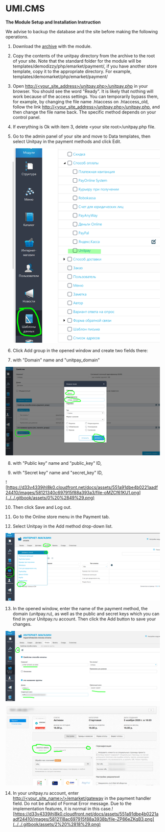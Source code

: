 # UMI.CMS

**The Module Setup and Installation Instruction**

We advise to backup the database and the site before making the following operations.

1. Download the [archive](https://github.com/unitpay/umi-module/archive/v2.0.1.zip) with the module. 
2. Copy the contents of the unitpay directory from the archive to the root of your site.  Note that the standard folder for the module will be templates/demodizzy/php/emarket/payment/, if you have another store template, copy it to the appropriate directory. For example, templates/demomarket/php/emarket/payment/ 
3. Open [http://&lt;your\_site\_address&gt;/unitpay.php&gt;/unitpay.php](http://<your_site_address>/unitpay.php>/unitpay.php) in your browser. You should see the word "Ready".  It is likely that nothing will work because of the access settings. You can temporarily bypass them, for example, by changing the file name .htaccess on .htaccess\_old, follow the link [http://&lt;your\_site\_address&gt;/unitpay.php&gt;/unitpay.php](http://<your_site_address>/unitpay.php>/unitpay.php), and then change the file name back. The specific method depends on your control panel.  
4. If everything is Ok with item 3, delete &lt;your site root&gt;/unitpay.php file. 
5. Go to the admin panel of your site and move to Data templates, then select Unitpay in the payment methods and click Edit.  


   ![](../../.gitbook/assets/1213.png)  

6. Click Add group in the opened window and create two fields there:

7. with "Domain" name and "unitpay\_domain"

![](../../.gitbook/assets/13425346533.png)

8. with "Public key" name and "public\_key" ID,

9. with "Secret key" name and "secret\_key" ID,

![https://d33v4339jhl8k0.cloudfront.net/docs/assets/551a91dbe4b0221aadf24410/images/58121340c697915f88a393a3/file-oMZCf61KU1.png](../../.gitbook/assets/0%20%2849%29.png)

10. Then click Save and Log out.

11. Go to the Online store menu in the Payment tab.

12. Select Unitpay in the Add method drop-down list.

![](../../.gitbook/assets/123123%20%281%29.png)

13. In the opened window, enter the name of the payment method, the domain \(unitpay.ru\), as well as the public and secret keys which you can find in your Unitpay.ru account. Then click the Add button to save your changes.

![](../../.gitbook/assets/123124.png)

![](../../.gitbook/assets/4253476sh.png)

14. In your unitpay.ru account, enter  [http://&lt;your\_site\_name&gt;/&gt;/emarket/gateway](http://<your_site_name>/>/emarket/gateway) in the payment handler field. Do not be afraid of Format Error message. Due to the implementation features, it is normal in this case.![https://d33v4339jhl8k0.cloudfront.net/docs/assets/551a91dbe4b0221aadf24410/images/5812118ac697915f88a3938b/file-ZP86eZKgB3.png](../../.gitbook/assets/2%20%2818%29.png)

